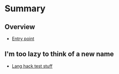 # Summary

## Overview

* [Entry point](README.md)

## I'm too lazy to think of a new name

* [Lang hack test stuff](lang.md)